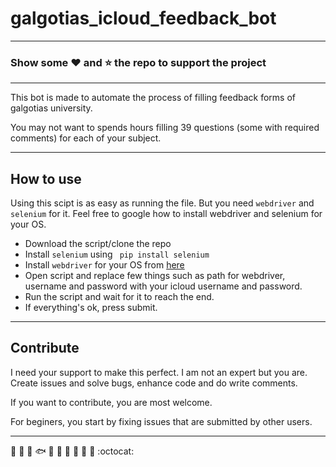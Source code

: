 # galgotias_icloud_feedback_bot

---
### Show some :heart: and :star: the repo to support the project
---
 
This bot is made to automate the process of filling feedback forms of galgotias university. 

You may not want to spends hours filling 39 questions (some with required comments) for each of your subject. 

---
## How to use

Using this scipt is as easy as running the file. But you need ```webdriver``` and ```selenium``` for it. Feel free to google how to install webdriver and selenium for your OS.

 - Download the script/clone the repo
 - Install ```selenium``` using ``` pip install selenium```
 - Install ```webdriver``` for your OS from [here](https://chromedriver.chromium.org/)
 - Open script and replace few things such as path for webdriver, username and password with your icloud username and password.
- Run the script and wait for it to reach the end.
- If everything's ok, press submit.


---
## Contribute
I need your support to make this perfect. I am not an expert but you are. Create issues and solve bugs, enhance code and do write comments.

If you want to contribute, you are most welcome. 

For beginers, you start by fixing issues that are submitted by other users.

---

   :deciduous_tree: :mushroom: :shell: :fish: :frog: :honeybee: :turtle: :rooster: :whale2: :monkey: :octocat: 

